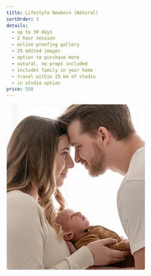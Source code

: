 ```yaml
---
title: Lifestyle Newborn (Natural)
sortOrder: 3
details:
  - up to 30 days
  - 2 hour session
  - online proofing gallery
  - 25 edited images
  - option to purchase more
  - natural, no props included
  - includes family in your home
  - travel within 25 km of studio
  - in studio option
price: 550
---
```


![Lifestyle Newborn.](../../assets/lifestyleNewborn.png)
